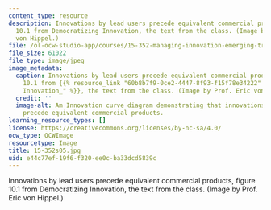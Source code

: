 ```yaml
---
content_type: resource
description: Innovations by lead users precede equivalent commercial products, figure
  10.1 from Democratizing Innovation, the text from the class. (Image by Prof. Eric
  von Hippel.)
file: /ol-ocw-studio-app/courses/15-352-managing-innovation-emerging-trends-spring-2005/e44c77ef19f6f320ee0cba33dcd5839c_15-352s05.jpg
file_size: 61022
file_type: image/jpeg
image_metadata:
  caption: Innovations by lead users precede equivalent commercial products, figure
    10.1 from {{% resource_link "60b8b7f9-0ce2-4447-8f93-f15f78e34222" "_Democratizing
    Innovation_" %}}, the text from the class. (Image by Prof. Eric von Hippel.)
  credit: ''
  image-alt: Am Innovation curve diagram demonstrating that innovations by lead users
    precede equivalent commercial products.
learning_resource_types: []
license: https://creativecommons.org/licenses/by-nc-sa/4.0/
ocw_type: OCWImage
resourcetype: Image
title: 15-352s05.jpg
uid: e44c77ef-19f6-f320-ee0c-ba33dcd5839c
---
```

Innovations by lead users precede equivalent commercial products, figure 10.1 from Democratizing Innovation, the text from the class. (Image by Prof. Eric von Hippel.)